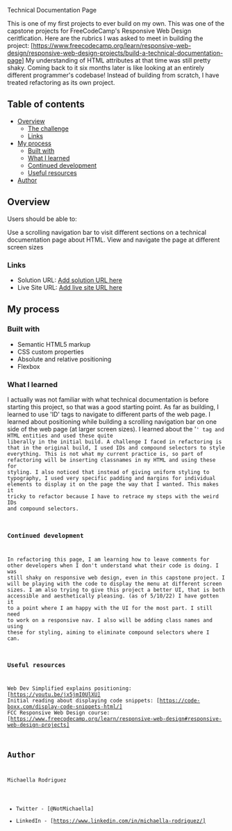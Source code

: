 Technical Documentation Page

This is one of my first projects to ever build on my own. This was one of the capstone projects for FreeCodeCamp's Responsive Web Design ceritfication. Here are the rubrics I was asked to meet in building the project: [https://www.freecodecamp.org/learn/responsive-web-design/responsive-web-design-projects/build-a-technical-documentation-page] My understanding of HTML attributes at that time was still pretty shaky. Coming back to it six months later is like looking at an entirely different programmer's codebase! Instead of building from scratch, I have treated refactoring as its own project.

## Table of contents

- [Overview](#overview)
  - [The challenge](#the-challenge)
  - [Links](#links)
- [My process](#my-process)
  - [Built with](#built-with)
  - [What I learned](#what-i-learned)
  - [Continued development](#continued-development)
  - [Useful resources](#useful-resources)
- [Author](#author)

## Overview

Users should be able to:

Use a scrolling navigation bar to visit different sections on a technical documentation page about HTML.
View and navigate the page at different screen sizes

### Links

- Solution URL: [Add solution URL here](https://your-solution-url.com)
- Live Site URL: [Add live site URL here](https://your-live-site-url.com)

## My process

### Built with

- Semantic HTML5 markup
- CSS custom properties
- Absolute and relative positioning
- Flexbox

### What I learned

I actually was not familiar with what technical documentation is before starting this project, so that was a good starting point. As far as building, I learned to use 'ID' tags to navigate to different parts of the web page. I learned about positioning while building a scrolling navigation bar on one side of the web page (at larger screen sizes). I learned about the '<code>' tag and HTML entities and used these quite liberally in the initial build.
A challenge I faced in refactoring is that in the original build, I used IDs and compound selectors to style everything. This is not what my current practice is, so part of refactoring will be inserting classnames in my HTML and using these for styling. I also noticed that instead of giving uniform styling to typography, I used very specific padding and margins for individual elements to display it on the page the way that I wanted. This makes it tricky to refactor because I have to retrace my steps with the weird IDs and compound selectors.

### Continued development

In refactoring this page, I am learning how to leave comments for other developers when I don't understand what their code is doing. I was still shaky on responsive web design, even in this capstone project. I will be playing with the code to display the menu at different screen sizes. I am also trying to give this project a better UI, that is both accessible and aesthetically pleasing.
(as of 5/10/22) I have gotten it to a point where I am happy with the UI for the most part. I still need to work on a responsive nav. I also will be adding class names and using these for styling, aiming to eliminate compound selectors where I can. 

### Useful resources

Web Dev Simplified explains positioning: [https://youtu.be/jx5jmI0UlXU]
Initial reading about displaying code snippets: [https://code-boxx.com/display-code-snippets-html/]
FCC Responsive Web Design course: [https://www.freecodecamp.org/learn/responsive-web-design#responsive-web-design-projects]

## Author

Michaella Rodriguez
- Twitter - [@NotMichaella]
- LinkedIn - [https://www.linkedin.com/in/michaella-rodriguez/]